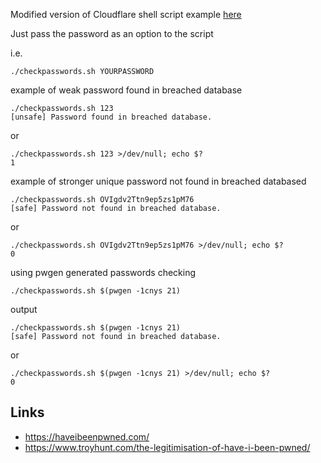Modified version of Cloudflare shell script example [here](https://blog.cloudflare.com/validating-leaked-passwords-with-k-anonymity/)


Just pass the password as an option to the script

i.e.
 
    ./checkpasswords.sh YOURPASSWORD

example of weak password found in breached database

    ./checkpasswords.sh 123                           
    [unsafe] Password found in breached database.

or

    ./checkpasswords.sh 123 >/dev/null; echo $?                     
    1

example of stronger unique password not found in breached databased

    ./checkpasswords.sh OVIgdv2Ttn9ep5zs1pM76
    [safe] Password not found in breached database.

or

    ./checkpasswords.sh OVIgdv2Ttn9ep5zs1pM76 >/dev/null; echo $?
    0

using pwgen generated passwords checking
 
    ./checkpasswords.sh $(pwgen -1cnys 21)

output

    ./checkpasswords.sh $(pwgen -1cnys 21)
    [safe] Password not found in breached database.

or

    ./checkpasswords.sh $(pwgen -1cnys 21) >/dev/null; echo $?
    0

## Links

* https://haveibeenpwned.com/
* https://www.troyhunt.com/the-legitimisation-of-have-i-been-pwned/